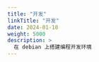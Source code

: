 ```yaml
---
title: "开发"
linkTitle: "开发"
date: 2024-01-18
weight: 5000
description: >
  在 debian 上搭建编程开发环境
---
```


